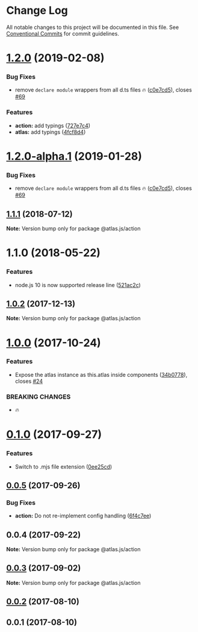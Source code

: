 # Change Log

All notable changes to this project will be documented in this file.
See [Conventional Commits](https://conventionalcommits.org) for commit guidelines.

# [1.2.0](https://github.com/strvcom/atlas.js/compare/@atlas.js/action@1.1.1...@atlas.js/action@1.2.0) (2019-02-08)


### Bug Fixes

* remove `declare module` wrappers from all d.ts files 🔥 ([c0e7cd5](https://github.com/strvcom/atlas.js/commit/c0e7cd5)), closes [#69](https://github.com/strvcom/atlas.js/issues/69)


### Features

* **action:** add typings ([727e7c4](https://github.com/strvcom/atlas.js/commit/727e7c4))
* **atlas:** add typings ([4fcf8d4](https://github.com/strvcom/atlas.js/commit/4fcf8d4))





# [1.2.0-alpha.1](https://github.com/strvcom/atlas.js/compare/@atlas.js/action@1.2.0-alpha.0...@atlas.js/action@1.2.0-alpha.1) (2019-01-28)


### Bug Fixes

* remove `declare module` wrappers from all d.ts files 🔥 ([c0e7cd5](https://github.com/strvcom/atlas.js/commit/c0e7cd5)), closes [#69](https://github.com/strvcom/atlas.js/issues/69)





<a name="1.1.1"></a>
## [1.1.1](https://github.com/strvcom/atlas.js/compare/@atlas.js/action@1.1.0...@atlas.js/action@1.1.1) (2018-07-12)




**Note:** Version bump only for package @atlas.js/action

<a name="1.1.0"></a>
# 1.1.0 (2018-05-22)


### Features

* node.js 10 is now supported release line ([521ac2c](https://github.com/strvcom/atlas.js/commit/521ac2c))




<a name="1.0.2"></a>
## [1.0.2](https://github.com/strvcom/atlas.js/compare/@atlas.js/action@1.0.1...@atlas.js/action@1.0.2) (2017-12-13)




**Note:** Version bump only for package @atlas.js/action

<a name="1.0.0"></a>
# [1.0.0](https://github.com/strvcom/atlas.js/compare/@atlas.js/action@0.1.0...@atlas.js/action@1.0.0) (2017-10-24)


### Features

* Expose the atlas instance as this.atlas inside components ([34b0778](https://github.com/strvcom/atlas.js/commit/34b0778)), closes [#24](https://github.com/strvcom/atlas.js/issues/24)


### BREAKING CHANGES

* 🔥




<a name="0.1.0"></a>
# [0.1.0](https://github.com/strvcom/atlas.js/compare/@atlas.js/action@0.0.5...@atlas.js/action@0.1.0) (2017-09-27)


### Features

* Switch to .mjs file extension ([0ee25cd](https://github.com/strvcom/atlas.js/commit/0ee25cd))




<a name="0.0.5"></a>
## [0.0.5](https://github.com/strvcom/atlas.js/compare/@atlas.js/action@0.0.4...@atlas.js/action@0.0.5) (2017-09-26)


### Bug Fixes

* **action:** Do not re-implement config handling ([6f4c7ee](https://github.com/strvcom/atlas.js/commit/6f4c7ee))




<a name="0.0.4"></a>
## 0.0.4 (2017-09-22)




**Note:** Version bump only for package @atlas.js/action

<a name="0.0.3"></a>
## [0.0.3](https://github.com/strvcom/atlas.js/compare/@atlas.js/action@0.0.2...@atlas.js/action@0.0.3) (2017-09-02)




**Note:** Version bump only for package @atlas.js/action

<a name="0.0.2"></a>
## [0.0.2](https://github.com/strvcom/atlas.js/compare/@atlas.js/action@0.0.1...@atlas.js/action@0.0.2) (2017-08-10)




<a name="0.0.1"></a>
## 0.0.1 (2017-08-10)
